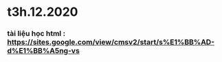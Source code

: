 # t3h.12.2020

### tài liệu học html : https://sites.google.com/view/cmsv2/start/s%E1%BB%AD-d%E1%BB%A5ng-vs
